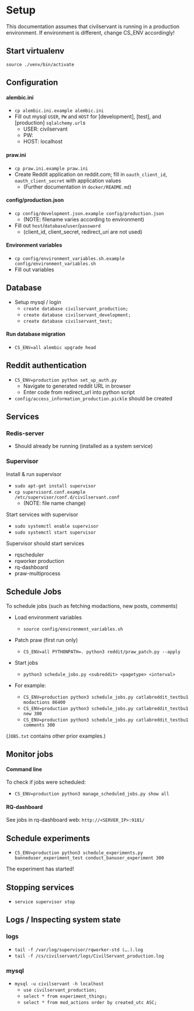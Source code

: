 
# Setup

This documentation assumes that civilservant is running in a production environment. If environment is different, change CS_ENV accordingly!

## Start virtualenv
`source ./venv/bin/activate`

## Configuration

#### alembic.ini
- `cp alembic.ini.example alembic.ini`
- Fill out mysql `USER`, `PW` and `HOST` for [development], [test], and [production] `sqlalchemy.url`s
  - USER: civilservant
  - PW: <PASSWORD>
  - HOST: localhost

#### praw.ini
- `cp praw.ini.example praw.ini`
- Create Reddit application on reddit.com; fill in `oauth_client_id`, `oauth_client_secret` with application values 
  - (Further documentation in `docker/README.md`)

#### config/production.json
- `cp config/development.json.example config/production.json`
  - (NOTE: filename varies according to environment)
- Fill out `host`/`database`/`user`/`password`
  - (client_id, client_secret, redirect_uri are not used)

#### Environment variables
- `cp config/environment_variables.sh.example config/environment_variables.sh`
- Fill out variables


## Database

- Setup mysql / login
  - `create database civilservant_production;`
  - `create database civilservant_development;`
  - `create database civilservant_test;`

#### Run database migration
- `CS_ENV=all alembic upgrade head`


## Reddit authentication

- `CS_ENV=production python set_up_auth.py`
  - Navigate to generated reddit URL in browser
  - Enter code from redirect_url into python script
- `config/access_information_production.pickle` should be created

## Services

### Redis-server 
 - Should already be running (installed as a system service)
   
### Supervisor

Install & run supervisor
- `sudo apt-get install supervisor` 
- `cp supervisord.conf.example /etc/supervisor/conf.d/civilservant.conf`
  - (NOTE: file name change)

Start services with supervisor
- `sudo systemctl enable supervisor`
- `sudo systemctl start supervisor`

Supervisor should start services
- rqscheduler
- rqworker production
- rq-dashboard
- praw-multiprocess


## Schedule Jobs

To schedule jobs (such as fetching modactions, new posts, comments)

- Load environment variables
  - `source config/environment_variables.sh`
- Patch praw (first run only)
  - `CS_ENV=all PYTHONPATH=. python3 reddit/praw_patch.py --apply`

- Start jobs
  - `python3 schedule_jobs.py <subreddit> <pagetype> <interval>`
- For example: 
  - `CS_ENV=production python3 schedule_jobs.py catlabreddit_testbu1 modactions 86400`
  - `CS_ENV=production python3 schedule_jobs.py catlabreddit_testbu1 new 300`
  - `CS_ENV=production python3 schedule_jobs.py catlabreddit_testbu1 comments 300`

(`JOBS.txt` contains other prior examples.)


## Monitor jobs

#### Command line
To check if jobs were scheduled:

- `CS_ENV=production python3 manage_scheduled_jobs.py show all`

#### RQ-dashboard
See jobs in rq-dashboard web: `http://<SERVER_IP>:9181/`

## Schedule experiments

- `CS_ENV=production python3 schedule_experiments.py banneduser_experiment_test conduct_banuser_experiment 300`

The experiment has started!

## Stopping services
- `service supervisor stop`


## Logs / Inspecting system state

### logs
- `tail -f /var/log/supervisor/rqworker-std (….).log`
- `tail -f /cs/civilservant/logs/CivilServant_production.log`
### mysql
- `mysql -u civilservant -h localhost`
  - `use civilservant_production;`
  - `select * from experiment_things;`
  - `select * from mod_actions order by created_utc ASC;`
